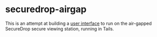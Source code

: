 # securedrop-airgap

This is an attempt at building a [user interface](https://github.com/freedomofpress/securedrop/issues/415) to run on the air-gapped SecureDrop secure viewing station, running in Tails.
